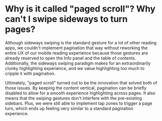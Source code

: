 # Why is it called "paged scroll"? Why can't I swipe sideways to turn pages?

Although sideways swiping is the standard gesture for a lot of other reading apps, we couldn't implement pagination that way without reworking the entire UX of our mobile reading experience because those gestures are already reserved to open the Info panel and the table of contents. Additionally, the sideways swiping paradigm makes for an extraordinarily clunky highlighting experience, and we value highlighting too much to cripple it with pagination.

Ultimately, "paged scroll" turned out to be the innovation that solved both of those issues. By keeping the content vertical, pagination can be briefly disabled to allow for a smooth experience highlighting across pages. It also means that the swiping gestures don't interfere with the pre-existing sidebars. Plus, we were still able to implement tap zones to trigger a page turn, which ends up feeling very similar to a standard pagination experience.
